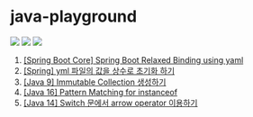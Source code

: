 # java-playground

![](https://img.shields.io/static/v1?label=OpenJDK&message=17.0.2&color=red&logo=java)
![](https://img.shields.io/static/v1?label=Spring%20Boot%202&message=2.6.5&color=6DB33F&logo=springboot&logoColor=fff)
![](https://img.shields.io/static/v1?label=Gradle&message=7.4.1&color=02303A&logo=Gradle&logoColor=fff)

1. [[Spring Boot Core] Spring Boot Relaxed Binding using yaml](https://blog.jiniworld.me/146)
2. [[Spring] yml 파일의 값을 상수로 초기화 하기](https://blog.jiniworld.me/150)
3. [[Java 9] Immutable Collection 생성하기](https://blog.jiniworld.me/159)
4. [[Java 16] Pattern Matching for instanceof](https://blog.jiniworld.me/160)
5. [[Java 14] Switch 문에서 arrow operator 이용하기](https://blog.jiniworld.me/161)